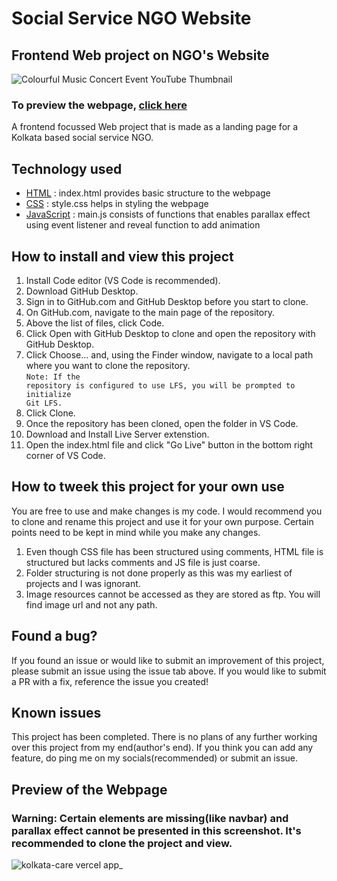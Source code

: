 # Social Service NGO Website


## Frontend Web project on NGO's Website
![Colourful Music Concert Event YouTube Thumbnail](https://user-images.githubusercontent.com/112867859/228278415-d0726d65-6e1e-4237-b3d5-3ae2faeadaf3.png)

### To preview the webpage, [click here](https://kolkata-care.vercel.app/)



A frontend focussed Web project that is made as a landing page for a Kolkata based social service NGO.

## Technology used
* [HTML](https://github.com/archakNath/KolkataCare/blob/main/index.html) : index.html provides basic structure to the webpage
* [CSS](https://github.com/archakNath/KolkataCare/tree/main/assets/css) : style.css helps in styling the webpage
* [JavaScript](https://github.com/archakNath/KolkataCare/tree/main/assets/js) : main.js consists of functions that enables parallax effect using event listener and reveal function to add animation


## How to install and view this project

1. Install Code editor (VS Code is recommended).
2. Download GitHub Desktop.
3. Sign in to GitHub.com and GitHub Desktop before you start to clone.
4. On GitHub.com, navigate to the main page of the repository.
5. Above the list of files, click  Code.
6. Click  Open with GitHub Desktop to clone and open the repository with GitHub Desktop.
7. Click Choose... and, using the Finder window, navigate to a local path where you want to clone the repository.
<br><code>Note: If the repository is configured to use LFS, you will be prompted to initialize Git LFS.</code>
8. Click Clone.
9. Once the repository has been cloned, open the folder in VS Code.
10. Download and Install Live Server extenstion.
11. Open the index.html file and click "Go Live" button in the bottom right corner of VS Code.


## How to tweek this project for your own use

You are free to use and make changes is my code. I would recommend you to clone and rename this project and use it for your own purpose. Certain points need to be kept in mind while you make any changes.
1. Even though CSS file has been structured using comments, HTML file is structured but lacks comments and JS file is just coarse.
2. Folder structuring is not done properly as this was my earliest of projects and I was ignorant.
3. Image resources cannot be accessed as they are stored as ftp. You will find image url and not any path.


## Found a bug?
If you found an issue or would like to submit an improvement of this project, please submit an issue using the issue tab above. If you would like to submit a PR with a fix, reference the issue you created!

## Known issues
This project has been completed. There is no plans of any further working over this project from my end(author's end). If you think you can add any feature, do ping me on my socials(recommended) or submit an issue.


## Preview of the Webpage
### Warning: Certain elements are missing(like navbar) and parallax effect cannot be presented in this screenshot. It's recommended to clone the project and view.
![kolkata-care vercel app_](https://user-images.githubusercontent.com/112867859/228280863-7c0975fe-de21-4304-9218-28631034403c.png)

